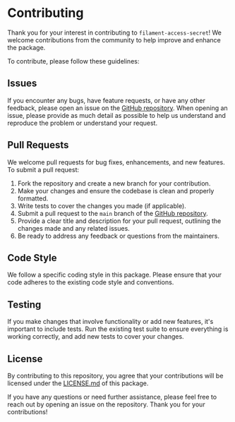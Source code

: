 # Contributing

Thank you for your interest in contributing to `filament-access-secret`! We welcome contributions from the community to help improve and enhance the package.

To contribute, please follow these guidelines:

## Issues

If you encounter any bugs, have feature requests, or have any other feedback, please open an issue on the [GitHub repository](https://github.com/dasundev/filament-access-secret/issues). When opening an issue, please provide as much detail as possible to help us understand and reproduce the problem or understand your request.

## Pull Requests

We welcome pull requests for bug fixes, enhancements, and new features. To submit a pull request:

1. Fork the repository and create a new branch for your contribution.
2. Make your changes and ensure the codebase is clean and properly formatted.
3. Write tests to cover the changes you made (if applicable).
4. Submit a pull request to the `main` branch of the [GitHub repository](https://github.com/dasundev/filament-access-secret/pulls).
5. Provide a clear title and description for your pull request, outlining the changes made and any related issues.
6. Be ready to address any feedback or questions from the maintainers.

## Code Style

We follow a specific coding style in this package. Please ensure that your code adheres to the existing code style and conventions.

## Testing

If you make changes that involve functionality or add new features, it's important to include tests. Run the existing test suite to ensure everything is working correctly, and add new tests to cover your changes.

## License

By contributing to this repository, you agree that your contributions will be licensed under the [LICENSE.md](LICENSE) of this package.

If you have any questions or need further assistance, please feel free to reach out by opening an issue on the repository. Thank you for your contributions!
